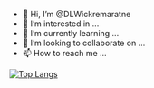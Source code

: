 - 👋 Hi, I’m @DLWickremaratne
- 👀 I’m interested in ...
- 🌱 I’m currently learning ...
- 💞️ I’m looking to collaborate on ...
- 📫 How to reach me ...



[![Top Langs](https://github-readme-stats.vercel.app/api/top-langs/?username=DLWickremaratne&layout=compact)](https://github.com/anuraghazra/github-readme-stats)



<!---
DLWickremaratne/DLWickremaratne is a ✨ special ✨ repository because its `README.md` (this file) appears on your GitHub profile.
You can click the Preview link to take a look at your changes.
--->
